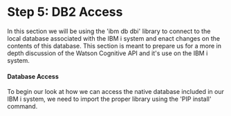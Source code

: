 # Step 5: DB2 Access

In this section we will be using the 'ibm db dbi' library to connect to the local database associated with the IBM i system and enact changes on the contents of this database. This section is meant to prepare us for a more in depth discussion of the Watson Cognitive API and it's use on the IBM i system.

#### Database Access

To begin our look at how we can access the native database included in our IBM i system, we need to import the proper library using the 'PIP install' command. 




